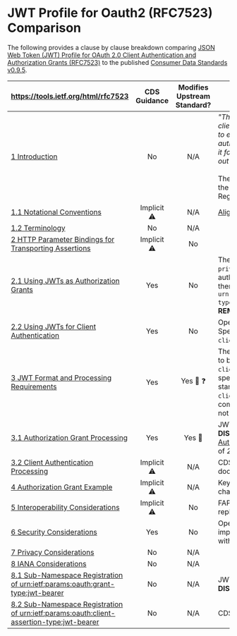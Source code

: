 # JWT Profile for Oauth2 (RFC7523) Comparison

The following provides a clause by clause breakdown comparing [JSON Web Token (JWT) Profile for OAuth 2.0 Client Authentication and Authorization Grants (RFC7523)](https://tools.ietf.org/html/rfc7523) to the published [Consumer Data Standards v0.9.5](https://consumerdatastandardsaustralia.github.io/standards).

|  **https://tools.ietf.org/html/rfc7523** | **CDS Guidance** | **Modifies Upstream Standard?** | **Summary** |
| --- | :---: | :---: | --- |
|  [1 Introduction](https://tools.ietf.org/html/rfc7523#section-1) | No | N/A | _"The process by which the client obtains the JWT, prior to exchanging it with the authorization server or using it for client authentication, is out of scope."_ <br /><br />The proposed model obtains the public key from the ACCC Register |
|  [1.1 Notational Conventions](https://tools.ietf.org/html/rfc7523#section-1.1) | Implicit :warning: | N/A | [Aligned to Standards](https://consumerdatastandardsaustralia.github.io/standards/#introduction "Aligned to Standards") |
|  [1.2 Terminology](https://tools.ietf.org/html/rfc7523#section-1.2) | No | N/A |  |
|  [2 HTTP Parameter Bindings for Transporting Assertions](https://tools.ietf.org/html/rfc7523#section-2) | Implicit :warning: | No |  |
|  [2.1 Using JWTs as Authorization Grants](https://tools.ietf.org/html/rfc7523#section-2.1) | Yes | No | The CDS supports only the `private_key_jwt` client authentication method and therefore the `urn:ietf:params:oauth:grant-type:jwt-bearer` grant type is **REMOVED** |
|  [2.2 Using JWTs for Client Authentication](https://tools.ietf.org/html/rfc7523#section-2.2) | Yes | No | OpenID Connect Core Specification specifies the `client_id` is **MANDATORY** |
|  [3 JWT Format and Processing Requirements](https://tools.ietf.org/html/rfc7523#section-3) <a name="3"></a>| Yes | Yes :stop_sign: :question: | The CDS specifies that `iss` is to be set to the same value as `client-id`. This clause specifies RFC3986 is a **URI** standard which means `client-id` is *invalid* but the comparison is simple string, not *technically* a failure?
|  [3.1 Authorization Grant Processing](https://tools.ietf.org/html/rfc7523#section-3.1) | Yes | Yes :stop_sign: | JWT Authorization Grants are **DISABLED** as part of [Client Authentication](https://consumerdatastandardsaustralia.github.io/standards/#client-authentication). Continuation of *2.1* 
| [3.2 Client Authentication Processing](https://tools.ietf.org/html/rfc7523#section-3.2) | Implicit :warning: | N/A | CDS does not explicitly document error states |
|  [4 Authorization Grant Example](https://tools.ietf.org/html/rfc7523#section-4) | Implicit :warning: | N/A | Keys different due to above changes |
|  [5 Interoperability Considerations](https://tools.ietf.org/html/rfc7523#section-5) | Implicit :warning: | No | FAPI Specifies that `PS256` replaces `RS256` |
|  [6 Security Considerations](https://tools.ietf.org/html/rfc7523#section-6) | Yes | No | OpenID Connect Core implements replay protection with `jti` |
|  [7 Privacy Considerations](https://tools.ietf.org/html/rfc7523#section-7) | No | N/A | |
|  [8 IANA Considerations](https://tools.ietf.org/html/rfc7523#section-8) | No | N/A |  |
|  [8.1 Sub-Namespace Registration of urn:ietf:params:oauth:grant-type:jwt-bearer](https://tools.ietf.org/html/rfc7523#page-10) | No | N/A | JWT Authorization Grants are **DISABLED** |
|  [8.2 Sub-Namespace Registration of urn:ietf:params:oauth:client-assertion-type:jwt-bearer](https://tools.ietf.org/html/rfc7523#page-10) | No | N/A | CDS uses this namespace |
